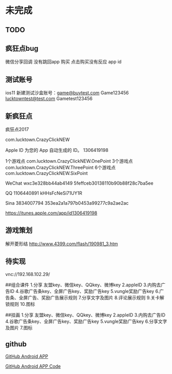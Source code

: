 # 未完成


## TODO


## 疯狂点bug
微信分享回调 没有跳回app
购买 点击购买没有反应 app id


## 测试账号
ios11  新建测试沙盒账号：game@buytest.com   Game123456
lucktowntest@test.com Gametest123456


## 新疯狂点
疯狂点2017

com.lucktown.CrazyClickNEW

Apple ID
为您的 App 自动生成的 ID。
1306419198

1个游戏点 
com.lucktown.CrazyClickNEW.OnePoint
3个游戏点 
com.lucktown.CrazyClickNEW.ThreePoint
6个游戏点 
com.lucktown.CrazyClickNEW.SixPoint

WeChat
wxc3e328bb44ab4149
5feffceb30138110b90b88f28c7ba5ee

QQ
1106440891
kHHsFcNeSi71UY1R

Sina
3834007794
353ea2a1a797b0453a99277c9a2ae2ac


https://itunes.apple.com/app/id1306419198




## 游戏策划
解开菱形结
http://www.4399.com/flash/190981_3.htm

## 待实现
vnc://192.168.102.29/


##组合课件
1.分享 友盟key、微信key、QQkey、微博key
2.appleID
3.内购去广告ID
4.谷歌广告条key、全屏广告key、奖励广告key
5.vungle奖励广告key
6.广告条、全屏广告、奖励广告展示规则
7.分享文字及图片
8.评论展示规则
9.关卡解锁规则
10.图标

##挂画
1.分享 友盟key、微信key、QQkey、微博key
2.appleID
3.内购去广告ID
4.谷歌广告条key、全屏广告key、奖励广告key
5.vungle奖励广告key
6.分享文字及图片
7.图标



## github
[GitHub Android APP](https://play.google.com/store/apps/details?id=com.github.mobile )

[GitHub Android APP Code](https://github.com/github/android)